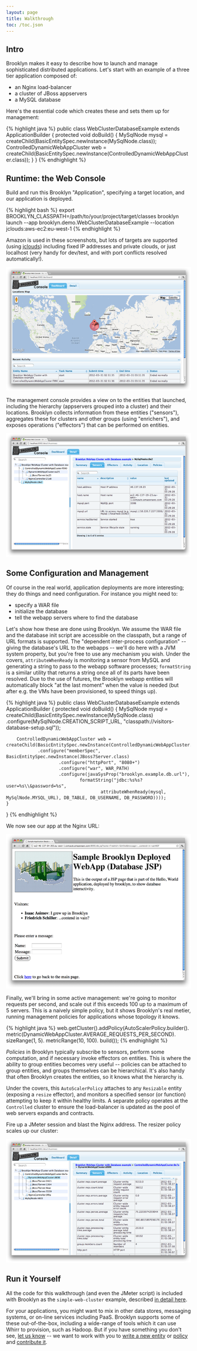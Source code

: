 ```yaml
---
layout: page
title: Walkthrough
toc: /toc.json
---
```


## Intro

Brooklyn makes it easy to describe how to launch and manage 
sophisticated distributed applications.
Let's start with an example of a three tier application
composed of:

* an Nginx load-balancer
* a cluster of JBoss appservers
* a MySQL database

Here's the essential code which creates these and sets them up
for management:

{% highlight java %}
public class WebClusterDatabaseExample extends ApplicationBuilder {
    protected void doBuild() {
        MySqlNode mysql = createChild(BasicEntitySpec.newInstance(MySqlNode.class));
        ControlledDynamicWebAppCluster web = createChild(BasicEntitySpec.newInstance(ControlledDynamicWebAppCluster.class));
    }
}
{% endhighlight %}


## Runtime: the Web Console

Build and run this Brooklyn "Application", specifying a target location, and our application is deployed.

{% highlight bash %}
export BROOKLYN_CLASSPATH=/path/to/your/project/target/classes
brooklyn launch --app brooklyn.demo.WebClusterDatabaseExample --location jclouds:aws-ec2:eu-west-1
{% endhighlight %}

Amazon is used in these screenshots, but lots of targets are supported (using [jclouds](http://jclouds.org))
including fixed IP addresses and private clouds, 
or just localhost (very handy for dev/test, and with port conflicts resolved automatically!).

[![Web Console](walkthrough-webconsole-map-w700.png "Web Console")](walkthrough-webconsole-map.png) 

The management console provides a view on to the entities that launched,
including the hierarchy (appservers grouped into a cluster) and their locations. 
Brooklyn collects information from these entities ("sensors"), 
aggregates these for clusters and other groups (using "enrichers"),
and exposes operations ("effectors") that can be performed on entities.

[![Web Console Details](walkthrough-webconsole-details-w700.png "Web Console Details")](walkthrough-webconsole-details.png) 


## Some Configuration and Management

Of course in the real world, application deployments are more interesting;
they do things and need configuration.  For instance you might need to:

* specify a WAR file
* initialize the database
* tell the webapp servers where to find the database

Let's show how these are done using Brooklyn.
We assume the WAR file and the database init script are accessible
on the classpath, but a range of URL formats is supported.
The "dependent inter-process configuration" -- giving the database's URL
to the webapps -- we'll do here with a JVM system property,
but you're free to use any mechanism you wish.
Under the covers, ``attributeWhenReady`` is monitoring a sensor from MySQL
and generating a string to pass to the webapp software processes; ``formatString``
is a similar utility that returns a string once all of its parts have been resolved.
Due to the use of futures, the Brooklyn webapp entities will automatically
block "at the last moment" when the value is needed
(but after e.g. the VMs have been provisioned, to speed things up).

{% highlight java %}
public class WebClusterDatabaseExample extends ApplicationBuilder {
    protected void doBuild() {
        MySqlNode mysql = createChild(BasicEntitySpec.newInstance(MySqlNode.class)
                .configure(MySqlNode.CREATION_SCRIPT_URL, "classpath://visitors-database-setup.sql"));
        
        ControlledDynamicWebAppCluster web = createChild(BasicEntitySpec.newInstance(ControlledDynamicWebAppCluster.class)
                .configure("memberSpec", BasicEntitySpec.newInstance(JBoss7Server.class)
                        .configure("httpPort", "8080+")
                        .configure("war", WAR_PATH)
                        .configure(javaSysProp("brooklyn.example.db.url"), 
                                formatString("jdbc:%s%s?user=%s\\&password=%s", 
                                        attributeWhenReady(mysql, MySqlNode.MYSQL_URL), DB_TABLE, DB_USERNAME, DB_PASSWORD))));
    }
}
{% endhighlight %}

We now see our app at the Nginx URL:

[![Our Web App](walkthrough-webapp-w700.png "Screenshot of our Web App")](walkthrough-webapp.png) 

Finally, we'll bring in some active management: we're going to monitor requests per second,
and scale out if this exceeds 100 up to a maximum of 5 servers.
This is a naively simple policy, but it shows Brooklyn's real metier,
running management policies for applications whose topology it knows. 

{% highlight java %}
        web.getCluster().addPolicy(AutoScalerPolicy.builder().
                        metric(DynamicWebAppCluster.AVERAGE_REQUESTS_PER_SECOND).
                        sizeRange(1, 5).
                        metricRange(10, 100).
                        build());
{% endhighlight %}
        
*Policies* in Brooklyn typically subscribe to sensors, 
perform some computation, and if necessary invoke effectors
on entities.  This is where the ability to group entities
becomes very useful -- policies can be attached to group entities,
and groups themselves can be hierarchical.
It's also handy that often Brooklyn creates the entities,
so it knows what the hierarchy is.

Under the covers, this ``AutoScalerPolicy`` attaches to any ``Resizable`` entity
(exposing a ``resize`` effector), and monitors a specified sensor (or function)
attempting to keep it within healthy limits.
A separate policy operates at the ``Controlled`` cluster to ensure the
load-balancer is updated as the pool of web servers expands and contracts.

Fire up a JMeter session and blast the Nginx address.
The resizer policy scales up our cluster:

[![Web Cluster Scaling with the Resizer Policy](walkthrough-webconsole-scaling-w700.png "Screenshot of Web Cluster Scaling with the Resizer Policy")](walkthrough-webconsole-scaling.png) 


## Run it Yourself
 
All the code for this walkthrough (and even the JMeter script) is included with
Brooklyn as the ``simple-web-cluster`` example,
described [in detail here]({{site.url}}/use/examples/webcluster).

For your applications, you might want to mix in other data stores, messaging systems, or on-line services including PaaS.
Brooklyn supports some of these out-of-the-box, including a wide-range of tools which it can use Whirr to provision, such as Hadoop.
But if you have something you don't see, 
[let us know]({{site.url}}/meta/contact.html) -- 
we want to work with you to 
[write a new entity]({{site.url}}/dev/code/entity.html) or
[policy]({{site.url}}/dev/code/policy.html) 
and [contribute it]({{site.url}}/dev/how-to-contrib.html).


<!--

Alternatively you can just add a ``main`` method to the application class as follows:

{% highlight java %}
    public static void main(String[] argv) {
        List<String> args = Lists.newArrayList(argv);
        String port =  CommandLineUtil.getCommandLineOption(args, "--port", "8081+");
        String location = CommandLineUtil.getCommandLineOption(args, "--location", DEFAULT_LOCATION);

        BrooklynServerDetails server = BrooklynLauncher.newLauncher()
                .webconsolePort(port)
                .launch();

        Location loc = server.getManagementContext().getLocationRegistry().resolve(location);

        BasicApplication app = (BasicApplication) new WebClusterDatabaseExample()
                .appDisplayName("Brooklyn WebApp Cluster with Database example")
                .manage(server.getManagementContext());
        
        app.start(ImmutableList.of(loc));
        
        Entities.dumpInfo(app);
    }
{% endhighlight %}

Compile and run this with the [``brooklyn-all`` jar]({{site.url}}/start/download.html) on the classpath,
pointing at your favourite WAR on your filesystem. 
(If the ``import`` packages aren't picked up correctly,
you can cheat by looking at [the file in Github](https://github.com/brooklyncentral/brooklyn/blob/master/examples/simple-web-cluster/src/main/java/brooklyn/demo/WebClusterDatabaseExample.java);
and you'll find a sample WAR which uses the database as configured above 
[here](https://http://ccweb.cloudsoftcorp.com/maven/libs-snapshot-local/io/brooklyn/).)
 TODO example webapp url 
 
If you want to adventure beyond ``localhost`` (the default),
simply supply the your favourite cloud (e.g. ``aws-ec2:eu-west-1``)
with credentials set up as described [here]({{ site.url }}/use/guide/management/index.html#startup-config).

-->
